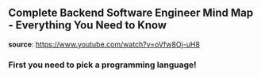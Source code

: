 ## Complete Backend Software Engineer Mind Map - Everything You Need to Know

**source**: https://www.youtube.com/watch?v=oVfw8Oj-uH8

### First you need to pick a programming language!
